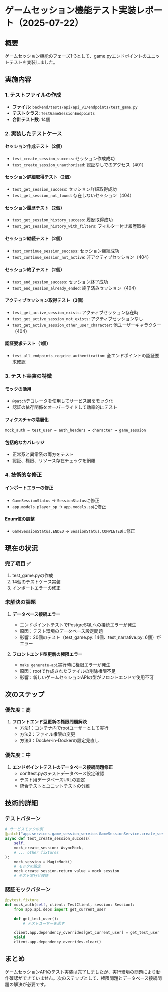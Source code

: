 # ゲームセッション機能テスト実装レポート（2025-07-22）

## 概要
ゲームセッション機能のフェーズ1-3として、game.pyエンドポイントのユニットテストを実装しました。

## 実施内容

### 1. テストファイルの作成
- **ファイル**: `backend/tests/api/api_v1/endpoints/test_game.py`
- **テストクラス**: `TestGameSessionEndpoints`
- **合計テスト数**: 14個

### 2. 実装したテストケース

#### セッション作成テスト（2個）
- `test_create_session_success`: セッション作成成功
- `test_create_session_unauthorized`: 認証なしでのアクセス（401）

#### セッション詳細取得テスト（2個）
- `test_get_session_success`: セッション詳細取得成功
- `test_get_session_not_found`: 存在しないセッション（404）

#### セッション履歴テスト（2個）
- `test_get_session_history_success`: 履歴取得成功
- `test_get_session_history_with_filters`: フィルター付き履歴取得

#### セッション継続テスト（2個）
- `test_continue_session_success`: セッション継続成功
- `test_continue_session_not_active`: 非アクティブセッション（404）

#### セッション終了テスト（2個）
- `test_end_session_success`: セッション終了成功
- `test_end_session_already_ended`: 終了済みセッション（404）

#### アクティブセッション取得テスト（3個）
- `test_get_active_session_exists`: アクティブセッション存在時
- `test_get_active_session_not_exists`: アクティブセッションなし
- `test_get_active_session_other_user_character`: 他ユーザーキャラクター（404）

#### 認証要求テスト（1個）
- `test_all_endpoints_require_authentication`: 全エンドポイントの認証要求確認

### 3. テスト実装の特徴

#### モックの活用
- `@patch`デコレータを使用してサービス層をモック化
- 認証の依存関係をオーバーライドして効率的にテスト

#### フィクスチャの階層化
```python
mock_auth → test_user → auth_headers → character → game_session
```

#### 包括的なカバレッジ
- 正常系と異常系の両方をテスト
- 認証、権限、リソース存在チェックを網羅

### 4. 技術的な修正

#### インポートエラーの修正
- `GameSessionStatus` → `SessionStatus`に修正
- `app.models.player_sp` → `app.models.sp`に修正

#### Enum値の調整
- `GameSessionStatus.ENDED` → `SessionStatus.COMPLETED`に修正

## 現在の状況

### 完了項目 ✅
1. test_game.pyの作成
2. 14個のテストケース実装
3. インポートエラーの修正

### 未解決の課題
1. **データベース接続エラー**
   - エンドポイントテストでPostgreSQLへの接続エラーが発生
   - 原因：テスト環境のデータベース設定問題
   - 影響：20個のテスト（test_game.py: 14個、test_narrative.py: 6個）がエラー

2. **フロントエンド型更新の権限エラー**
   - `make generate-api`実行時に権限エラーが発生
   - 原因：rootで作成されたファイルの削除権限不足
   - 影響：新しいゲームセッションAPIの型がフロントエンドで使用不可

## 次のステップ

### 優先度：高
1. **フロントエンド型更新の権限問題解決**
   - 方法1：コンテナ内でrootユーザーとして実行
   - 方法2：ファイル権限の変更
   - 方法3：Docker-in-Dockerの設定見直し

### 優先度：中
1. **エンドポイントテストのデータベース接続問題修正**
   - conftest.pyのテストデータベース設定確認
   - テスト用データベースURLの設定
   - 統合テストとユニットテストの分離

## 技術的詳細

### テストパターン
```python
# サービスモックの例
@patch("app.services.game_session_service.GameSessionService.create_session")
async def test_create_session_success(
    self,
    mock_create_session: AsyncMock,
    # ... other fixtures
):
    mock_session = MagicMock()
    # モックの設定
    mock_create_session.return_value = mock_session
    # テスト実行と検証
```

### 認証モックパターン
```python
@pytest.fixture
def mock_auth(self, client: TestClient, session: Session):
    from app.api.deps import get_current_user
    
    def get_test_user():
        # テストユーザーを返す
    
    client.app.dependency_overrides[get_current_user] = get_test_user
    yield
    client.app.dependency_overrides.clear()
```

## まとめ
ゲームセッションAPIのテスト実装は完了しましたが、実行環境の問題により動作確認ができていません。次のステップとして、権限問題とデータベース接続問題の解決が必要です。